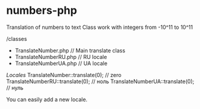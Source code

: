 numbers-php
===========

Translation of numbers to text
Class work with integers from -10^11 to 10^11


/classes
  - TranslateNumber.php // Main translate class
  - TranslateNumberRU.php // RU locale
  - TranslateNumberUA.php // UA locale

*Locales*
TranslateNumber::translate(0); // zero
TranslateNumberRU::translate(0); // ноль
TranslateNumberUA::translate(0); // нуль

You can easily add a new locale.
